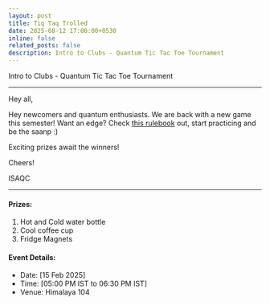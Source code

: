 ```yaml
---
layout: post
title: Tiq Taq Trolled
date: 2025-08-12 17:00:00+0530
inline: false
related_posts: false
description: Intro to Clubs - Quantum Tic Tac Toe Tournament
---
```

Intro to Clubs - Quantum Tic Tac Toe Tournament

***


Hey all, 

Hey newcomers and quantum enthusiasts.
We are back with a new game this semester!
Want an edge? Check [this rulebook](https://www.cs.ru.nl/bachelors-theses/2025/Dieks_Scholten___1098110___Playing_Quantum_Tic-Tac-Toe.pdf) out, start practicing and be the saanp :)

Exciting prizes await the winners!

Cheers!

ISAQC

***

#### Prizes:

<ol>
    <li> Hot and Cold water bottle </li>
    <li> Cool coffee cup </li>
    <li> Fridge Magnets </li>
</ol>


#### Event Details:

<ul>
    <li> Date: [15 Feb 2025]</li>
    <li> Time: [05:00 PM IST to 06:30 PM IST] </li>
    <li> Venue: Himalaya 104 </li>
</ul>
